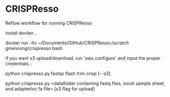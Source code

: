 # CRISPResso
Reflow workflow for running CRISPResso


install docker...



docker run -itv ~/Documents/GitHub/CRISPResso:/scratch gmeixiong/crispresso bash



if you want s3 upload/download, run 'aws configure' and input the proper credentials...

python crispresso.py fastqs flash trim crisp [--s3]

python crispresso.py <datafolder containing fastq files, excel sample sheet, and adapterloc fa file> 
<flash output directory> <trimmomatic output directory> <crispresso output directory> [s3 flag for upload]
